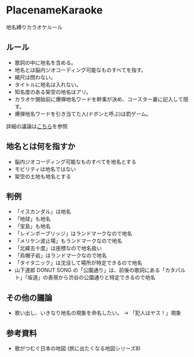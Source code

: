 # PlacenameKaraoke
地名縛りカラオケルール


## ルール
* 歌詞の中に地名を含める。
* 地名とは脳内ジオコーディング可能なものすべてを指す。
* 縮尺は問わない。
* タイトルに地名は入れない。
* 知名度のある架空の地名はアリ。
* カラオケ開始前に爆弾地名ワードを幹事が決め、コースター裏に記入して隠す。
* 爆弾地名ワードを引き当てた人(ドボンと呼ぶ)は罰ゲーム。

詳細の議論は[こちら](https://www.facebook.com/mapconcierge/posts/3065891406773143)を参照


## 地名とは何を指すか
* 脳内ジオコーディング可能なものすべてを地名とする
* モビリティは地名ではない
* 架空の土地も地名とする

## 判例
* 「イスカンダル」は地名
* 「地球」も地名
* 「宝島」も地名
* 「レインボーブリッジ」はランドマークなので地名
* 「メリケン波止場」もランドマークなので地名
* 「北緯五十度」は座標なので地名扱い
* 「烏帽子岩」はランドマークなので地名
* 「タイタニック」は沈没して場所が特定できるので地名
* 山下達郎 DONUT SONG の「公園通り」は、前後の歌詞にある「カタパルト」「坂道」の表現から渋谷の公園通りと特定できるので地名

## その他の議論
* 歌い出し、いきなり地名の現象を命名したい。 → 「犯人はヤス！」現象


## 参考資料
* 歌がつむぐ日本の地図 (旅に出たくなる地図シリーズ8)
